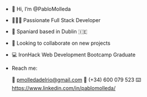 - 👋 Hi, I’m @PabloMolleda

- 👨🏻‍💻 Passionate Full Stack Developer

- 📍 Spaniard based in Dublin 🇮🇪 

- 💞️ Looking to collaborate on new projects

- 💻 IronHack Web Development Bootcamp Graduate

- Reach me: 
    
    📩 pmolledadelrio@gmail.com
    📱 (+34) 600 079 523
    ⌨️ https://www.linkedin.com/in/pablomolleda/
   
   

